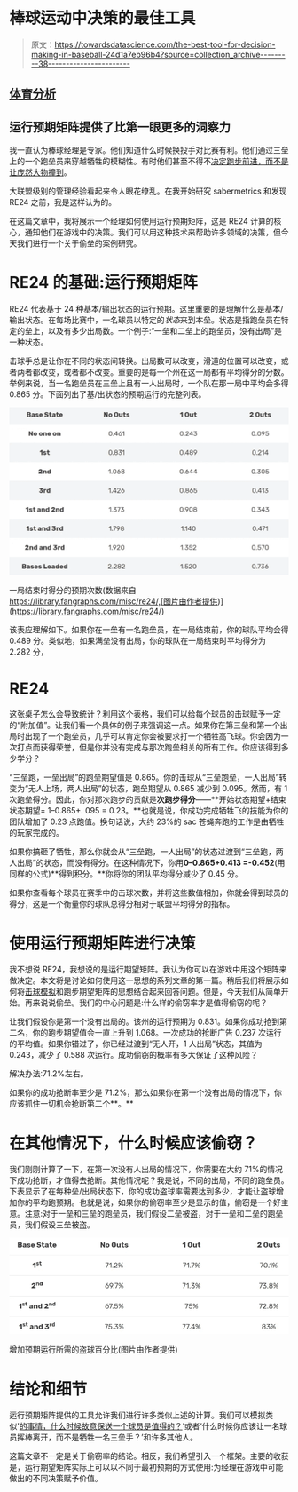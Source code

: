 # 棒球运动中决策的最佳工具

> 原文：<https://towardsdatascience.com/the-best-tool-for-decision-making-in-baseball-24d1a7eb96b4?source=collection_archive---------38----------------------->

## [体育分析](https://towardsdatascience.com/sports-analytics/home)

## 运行预期矩阵提供了比第一眼更多的洞察力

我一直认为棒球经理是专家。他们知道什么时候换投手对比赛有利。他们通过三垒上的一个跑垒员来穿越牺牲的模糊性。有时他们甚至不得不[决定跑步前进，而不是让庞然大物撞到](https://www.baseball-reference.com/boxes/SFN/SFN199805280.shtml)。

大联盟级别的管理经验看起来令人眼花缭乱。在我开始研究 sabermetrics 和发现 RE24 之前，我是这样认为的。

在这篇文章中，我将展示一个经理如何使用运行预期矩阵，这是 RE24 计算的核心，通知他们在游戏中的决策。我们可以用这种技术来帮助许多领域的决策，但今天我们进行一个关于偷垒的案例研究。

# RE24 的基础:运行预期矩阵

RE24 代表基于 24 种基本/输出状态的运行预期。这里重要的是理解什么是基本/输出状态。在每场比赛中，一名球员以特定的*状态*来到本垒。状态是指跑垒员在特定的垒上，以及有多少出局数。一个例子:“一垒和二垒上的跑垒员，没有出局”是一种状态。

击球手总是让你在不同的状态间转换。出局数可以改变，滑道的位置可以改变，或者两者都改变，或者都不改变。重要的是每一个州在这一局都有平均得分的分数。举例来说，当一名跑垒员在三垒上且有一人出局时，一个队在那一局中平均会多得 0.865 分。下面列出了基/出状态的预期运行的完整列表。

![](img/ac80067bc9c1b3f325de255b162daeff.png)

一局结束时得分的预期次数(数据来自 https://library.fangraphs.com/misc/re24/,[图片由作者提供)](https://library.fangraphs.com/misc/re24/)

该表应理解如下。如果你在一垒有一名跑垒员，在一局结束前，你的球队平均会得 0.489 分。类似地，如果满垒没有出局，你的球队在一局结束时平均得分为 2.282 分，

# RE24

这张桌子怎么会导致统计？利用这个表格，我们可以给每个球员的击球赋予一定的“附加值”。让我们看一个具体的例子来强调这一点。如果你在第三垒和第一个出局时出现了一个跑垒员，几乎可以肯定你会被要求打一个牺牲高飞球。你会因为一次打点而获得荣誉，但是你并没有完成与那次跑垒相关的所有工作。你应该得到多少学分？

“三垒跑，一垒出局”的跑垒期望值是 0.865。你的击球从“三垒跑垒，一人出局”转变为“无人上场，两人出局”的状态，跑垒期望从 0.865 减少到 0.095。然而，有 1 次跑垒得分。因此，你对那次跑步的贡献是**次跑步得分**——**开始状态期望+结束状态期望= 1–0.865+. 095 = 0.23。**也就是说，你成功完成牺牲飞的技能为你的团队增加了 0.23 点跑值。换句话说，大约 23%的 sac 苍蝇奔跑的工作是由牺牲的玩家完成的。

如果你搞砸了牺牲，那么你就会从“三垒跑，一人出局”的状态过渡到“三垒跑，两人出局”的状态，而没有得分。在这种情况下，你用**0–0.865+0.413 =-0.452**(用同样的公式)**得到积分。**你将你的团队平均得分减少了 0.45 分。

如果你查看每个球员在赛季中的击球次数，并将这些数值相加，你就会得到球员的得分，这是一个衡量你的球队总得分相对于联盟平均得分的指标。

# 使用运行预期矩阵进行决策

我不想说 RE24，我想说的是运行期望矩阵。我认为你可以在游戏中用这个矩阵来做决定。本文将是讨论如何使用这一思想的系列文章的第一篇。稍后我们将展示如何将[击球模拟](https://thedatajocks.com/batting-order-doesnt-really-matter/)和跑步期望矩阵的思想结合起来回答问题。但是，今天我们从简单开始。再来说说偷垒。我们的中心问题是:什么样的偷窃率才是值得偷窃的呢？

让我们假设你是第一个没有出局的。该州的运行预期为 0.831。如果你成功抢到第二名，你的跑步期望值会一直上升到 1.068。一次成功的抢断广告 0.237 次运行的平均值。如果你错过了，你已经过渡到“无人开，1 人出局”状态，其值为 0.243，减少了 0.588 次运行。成功偷窃的概率有多大保证了这种风险？

解决办法:71.2%左右。

如果你的成功抢断率至少是 71.2%，那么如果你在第一个没有出局的情况下，你应该抓住一切机会抢断第二个**。**

# 在其他情况下，什么时候应该偷窃？

我们刚刚计算了一下，在第一次没有人出局的情况下，你需要在大约 71%的情况下成功抢断，才值得去抢断。其他情况呢？我是说，不同的出局，不同的跑垒员。下表显示了在每种垒/出局状态下，你的成功盗球率需要达到多少，才能让盗球增加你的平均跑预期。也就是说，如果你的偷窃率至少是显示的值，偷窃是一个好主意。注意:对于一垒和三垒的跑垒员，我们假设二垒被盗，对于一垒和二垒的跑垒员，我们假设三垒被盗。

![](img/857b16e632ae924444b0be3044b5d814.png)

增加预期运行所需的盗球百分比(图片由作者提供)

# 结论和细节

运行预期矩阵提供的工具允许我们进行许多类似上述的计算。我们可以模拟类似'[的事情，什么时候故意保送一个球员是值得的？](https://thedatajocks.com/using-run-expectancy-to-value-intentional-walks/)’或者‘什么时候你应该让一名球员挥棒离开，而不是牺牲一名三垒手？’和许多其他人。

这篇文章不一定是关于偷窃率的结论。相反，我们希望引入一个框架。主要的收获是，运行期望矩阵实际上可以以不同于最初预期的方式使用:为经理在游戏中可能做出的不同决策赋予价值。